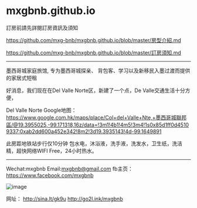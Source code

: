 # mxgbnb.github.io


訂房前請先詳閱訂房資訊及須知

https://github.com/mxg-bnb/mxgbnb.github.io/blob/master/房型介紹.md

https://github.com/mxg-bnb/mxgbnb.github.io/blob/master/訂房須知.md

----------------------

墨西哥城家庭旅馆, 专为墨西哥城探亲、
背包客、学习以及新移民入墨过渡而提供的家居式短租

好消息，我们现在在Del Valle Norte区，新建了一个点，De Valle交通生活十分方便，

Del Valle Norte Google地图：https://www.google.com.hk/maps/place/Col+del+Valle+Nte,+墨西哥城聯邦區/@19.3955025,-99.171318,16z/data=!3m1!4b1!4m5!3m4!1s0x85d1ff0d45109337:0xab2dd600a452e342!8m2!3d19.3935143!4d-99.1649891

此房距地铁站步行仅10分钟
包水电，沐浴液，洗手液，洗发水，卫生纸，洗洁精，超快网络WIFI Free，24小时热水。

-------------------------

Wechat:mxgbnb
Email:mxgbnb@gmail.com
fb主页：https://www.facebook.com/mxgbnb

![image](https://i.imgur.com/hjixYjH.jpg)

网址：
http://sina.lt/gk9u
http://go2l.ink/mxgbnb
